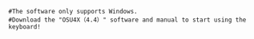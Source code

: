     #The software only supports Windows.
    #Download the "OSU4X（4.4）" software and manual to start using the keyboard!
            
#
    
            
            
          
            
            
          
            
            
          
            
            
          
            
            
          
            
            
          
            
            
          
            
            
          
            
            
          
            
            
          
            
            
          
            
            
          
            
            
          
            
            
          
            
            
          

 
            
          
            
            
          
            
            
          
